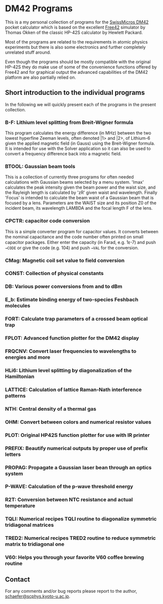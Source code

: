 # DM42 Programs

This is a my personal collection of programs for the [SwissMicros
DM42](https://www.swissmicros.com/product/dm42) pocket calculator which is
based on the excellent [Free42](https://github.com/thomasokken/free42)
simulator by Thomas Okken of the classic HP-42S calculator by Hewlett Packard.

Most of the programs are related to the requirements in atomic physics
experiments but there is also some electronics and further completely
unrelated stuff around.

Even though the programs should be mostly compatible with the original HP-42S
they do make use of some of the convenience functions offered by Free42 and
for graphical output the advanced capabilities of the DM42 platform are also
partially relied on.

## Short introduction to the individual programs

In the following we will quickly present each of the programs in the present
collection.

### B-F: Lithium level splitting from Breit-Wigner formula

This program calculates the energy difference (in MHz) between the two lowest
hyperfine Zeeman levels, often denoted |1> and |2>, of Lithium-6 given the
applied magnetic field (in Gauss) using the Breit-Wigner formula. It is
intended for use with the Solver application so it can also be used to convert
a frequency difference back into a magnetic field.

### BTOOL: Gaussian beam tools

This is a collection of currently three programs for often needed calculations
with Gaussian beams selected by a menu system. 'Imax' calculates the peak
intensity given the beam power and the waist size, and the Rayleigh length is
calculated by 'zR' given waist and wavelength. Finally 'Focus' is intended to
calculate the beam waist of a Gaussian beam that is focused by a lens.
Parameters are the WAIST size and its position Z0 of the incident beam, its
wavelength LAMBDA and the focal length F of the lens.

### CPCTR: capacitor code conversion

This is a simple converter program for capacitor values. It converts between
the nominal capacitance and the code number often printed on small capacitor
packages. Either enter the capacity (in Farad, e.g. 1ᴇ-7) and push `→CODE` or
give the code (e.g. 104) and push `→VAL` for the conversion.

### CMag: Magnetic coil set value to field conversion

### CONST: Collection of physical constants

### DB: Various power conversions from and to dBm

### E_b: Estimate binding energy of two-species Feshbach molecules

### FORT: Calculate trap parameters of a crossed beam optical trap

### FPLOT: Advanced function plotter for the DM42 display

### FRQCNV: Convert laser frequencies to wavelengths to energies and more

### HLi6: Lithium level splitting by diagonalization of the Hamiltonian

### LATTICE: Calculation of lattice Raman-Nath interference patterns

### NTH: Central density of a thermal gas

### OHM: Convert between colors and numerical resistor values

### PLOT: Original HP42S function plotter for use with IR printer

### PREFIX: Beautify numerical outputs by proper use of prefix letters

### PROPAG: Propagate a Gaussian laser bean through an optics system

### P-WAVE: Calculation of the p-wave threshold energy

### R2T: Conversion between NTC resistance and actual temperature

### TQLI: Numerical recipes TQLI routine to diagonalize symmetric tridiagonal matrices

### TRED2: Numerical recipes TRED2 routine to reduce symmetric matrix to tridiagonal one

### V60: Helps you through your favorite V60 coffee brewing routine

## Contact

For any comments and/or bug reports please report to the author, schaefer@scphys.kyoto-u.ac.jp.

